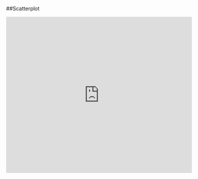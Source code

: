 ##Scatterplot

<iframe width="100%" height="423" frameborder="0"
  src="https://observablehq.com/embed/@hariamy/introducao-a-vega-lite-e-vega-lite-api?cells=scatter"></iframe>
